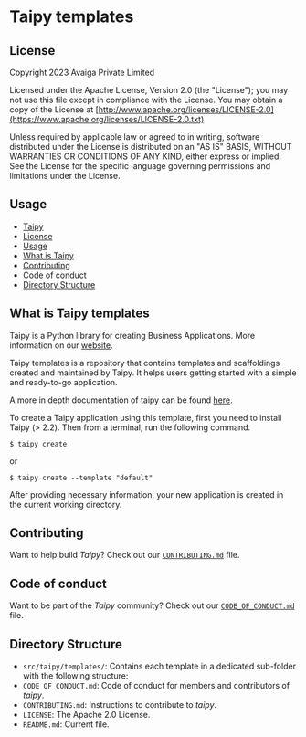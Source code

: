 # Taipy templates

## License
Copyright 2023 Avaiga Private Limited

Licensed under the Apache License, Version 2.0 (the "License"); you may not use this file
except in compliance with the License. You may obtain a copy of the License at
[http://www.apache.org/licenses/LICENSE-2.0](https://www.apache.org/licenses/LICENSE-2.0.txt)

Unless required by applicable law or agreed to in writing, software distributed under the
License is distributed on an "AS IS" BASIS, WITHOUT WARRANTIES OR CONDITIONS OF ANY KIND,
either express or implied. See the License for the specific language governing permissions
and limitations under the License.

## Usage
  - [Taipy](#taipy)
  - [License](#license)
  - [Usage](#usage)
  - [What is Taipy](#what-is-taipy)
  - [Contributing](#contributing)
  - [Code of conduct](#code-of-conduct)
  - [Directory Structure](#directory-structure)

## What is Taipy templates

Taipy is a Python library for creating Business Applications. More information on our
[website](https://www.taipy.io).

Taipy templates is a repository that contains templates and scaffoldings created and
maintained by Taipy. It helps users getting started with a simple and ready-to-go application.

A more in depth documentation of taipy can be found [here](https://docs.taipy.io).

To create a Taipy application using this template, first you need to install Taipy (> 2.2).
Then from a terminal, run the following command.
```
$ taipy create
```
or
```
$ taipy create --template "default"
```

After providing necessary information, your new application is created in the current
working directory.

## Contributing

Want to help build _Taipy_? Check out our [`CONTRIBUTING.md`](CONTRIBUTING.md) file.

## Code of conduct

Want to be part of the _Taipy_ community? Check out our
[`CODE_OF_CONDUCT.md`](CODE_OF_CONDUCT.md) file.

## Directory Structure

- `src/taipy/templates/`: Contains each template in a dedicated sub-folder with the
    following structure:
- `CODE_OF_CONDUCT.md`: Code of conduct for members and contributors of _taipy_.
- `CONTRIBUTING.md`: Instructions to contribute to _taipy_.
- `LICENSE`: The Apache 2.0 License.
- `README.md`: Current file.
